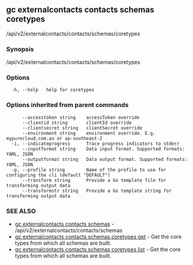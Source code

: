 ## gc externalcontacts contacts schemas coretypes

/api/v2/externalcontacts/contacts/schemas/coretypes

### Synopsis

/api/v2/externalcontacts/contacts/schemas/coretypes

### Options

```
  -h, --help   help for coretypes
```

### Options inherited from parent commands

```
      --accesstoken string    accessToken override
      --clientid string       clientId override
      --clientsecret string   clientSecret override
      --environment string    environment override. E.g. mypurecloud.com.au or ap-southeast-2
  -i, --indicateprogress      Trace progress indicators to stderr
      --inputformat string    Data input format. Supported formats: YAML, JSON
      --outputformat string   Data output format. Supported formats: YAML, JSON
  -p, --profile string        Name of the profile to use for configuring the cli (default "DEFAULT")
      --transform string      Provide a Go template file for transforming output data
      --transformstr string   Provide a Go template string for transforming output data
```

### SEE ALSO

* [gc externalcontacts contacts schemas](gc_externalcontacts_contacts_schemas.html)	 - /api/v2/externalcontacts/contacts/schemas
* [gc externalcontacts contacts schemas coretypes get](gc_externalcontacts_contacts_schemas_coretypes_get.html)	 - Get the core types from which all schemas are built.
* [gc externalcontacts contacts schemas coretypes list](gc_externalcontacts_contacts_schemas_coretypes_list.html)	 - Get the core types from which all schemas are built.


